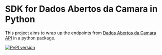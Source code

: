# SDK for Dados Abertos da Camara in Python

This project aims to wrap up the endpoints from [Dados Abertos da Camara API](https://dadosabertos.camara.leg.br/swagger/api.html#api) in a python package.

[![PyPI version](https://badge.fury.io/py/sdk-dados-abertos-camara.svg)](https://badge.fury.io/py/sdk-dados-abertos-camara) 
